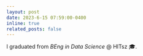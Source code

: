 ```yaml
---
layout: post
date: 2023-6-15 07:59:00-0400
inline: true
related_posts: false
---
```


I graduated from *BEng in Data Science* @ HITsz 🎓.
